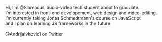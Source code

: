 Hi, I’m @Slamacus, audio-video tech student about to graduate. <br>
I’m interested in front-end developement, web design and video-editing. <br>
I’m currently taking Jonas Schmedtmann's course on JavaScript <br> and I plan on learning JS frameworks in the future <br> <br>
@AndrijaIvkovic1 on Twitter

<!---
Slamacus/Slamacus is a ✨ special ✨ repository because its `README.md` (this file) appears on your GitHub profile.
You can click the Preview link to take a look at your changes.
--->
